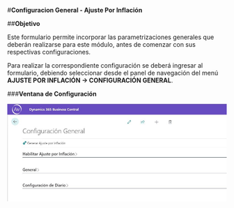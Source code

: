 
#**Configuracion General - Ajuste Por Inflación**


##**Objetivo**

Este formulario permite incorporar las parametrizaciones generales que deberán realizarse para este módulo, antes de comenzar con sus respectivas configuraciones.

Para realizar la correspondiente configuración se deberá ingresar al formulario, debiendo seleccionar desde el panel de navegación del menú **AJUSTE POR INFLACIÓN → CONFIGURACIÓN GENERAL**.


###**Ventana de Configuración**


![Screenshot](img/ConfiguracionGeneral/configuraciongral.jpg)